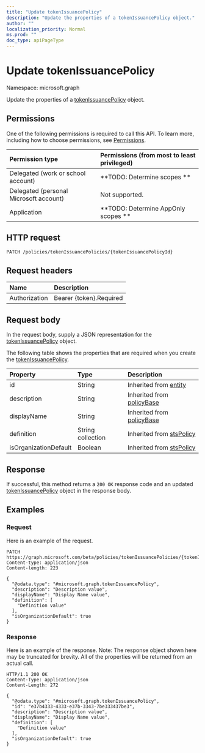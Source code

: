 ```yaml
---
title: "Update tokenIssuancePolicy"
description: "Update the properties of a tokenIssuancePolicy object."
author: ""
localization_priority: Normal
ms.prod: ""
doc_type: apiPageType
---
```


# Update tokenIssuancePolicy

Namespace: microsoft.graph

Update the properties of a [tokenIssuancePolicy](../resources/tokenissuancepolicy.md) object.

## Permissions
One of the following permissions is required to call this API. To learn more, including how to choose permissions, see [Permissions](/concepts/permissions-reference.md).

|Permission type|Permissions (from most to least privileged)|
|:---|:---|
|Delegated (work or school account)|**TODO: Determine scopes **|
|Delegated (personal Microsoft account)|Not supported.|
|Application|**TODO: Determine AppOnly scopes **|

## HTTP request
<!-- {
  "blockType": "ignored"
}
-->
``` http
PATCH /policies/tokenIssuancePolicies/{tokenIssuancePolicyId}
```

## Request headers
|Name|Description|
|:---|:---|
|Authorization|Bearer {token}.Required|

## Request body
In the request body, supply a JSON representation for the [tokenIssuancePolicy](../resources/tokenissuancepolicy.md) object.

The following table shows the properties that are required when you create the [tokenIssuancePolicy](../resources/tokenissuancepolicy.md).

|Property|Type|Description|
|:---|:---|:---|
|id|String| Inherited from [entity](../resources/entity.md)|
|description|String| Inherited from [policyBase](../resources/policybase.md)|
|displayName|String| Inherited from [policyBase](../resources/policybase.md)|
|definition|String collection| Inherited from [stsPolicy](../resources/stspolicy.md)|
|isOrganizationDefault|Boolean| Inherited from [stsPolicy](../resources/stspolicy.md)|



## Response
If successful, this method returns a `200 OK` response code and an updated [tokenIssuancePolicy](../resources/tokenissuancepolicy.md) object in the response body.

## Examples

### Request
Here is an example of the request.
<!-- {
  "blockType": "request",
  "name": "update_tokenissuancepolicy"
}
-->
``` http
PATCH https://graph.microsoft.com/beta/policies/tokenIssuancePolicies/{tokenIssuancePolicyId}
Content-type: application/json
Content-length: 223

{
  "@odata.type": "#microsoft.graph.tokenIssuancePolicy",
  "description": "Description value",
  "displayName": "Display Name value",
  "definition": [
    "Definition value"
  ],
  "isOrganizationDefault": true
}
```

### Response
Here is an example of the response. Note: The response object shown here may be truncated for brevity. All of the properties will be returned from an actual call.
<!-- {
  "blockType": "response",
  "truncated": true
}
-->
``` http
HTTP/1.1 200 OK
Content-Type: application/json
Content-Length: 272

{
  "@odata.type": "#microsoft.graph.tokenIssuancePolicy",
  "id": "e37b4333-4333-e37b-3343-7be333437be3",
  "description": "Description value",
  "displayName": "Display Name value",
  "definition": [
    "Definition value"
  ],
  "isOrganizationDefault": true
}
```


